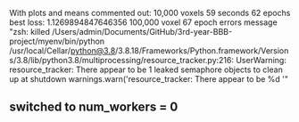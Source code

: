 With plots and means commented out:
10,000 voxels 59 seconds 62 epochs best loss: 1.1269894847646356
100,000 voxel 67 epoch errors message "zsh: killed     /Users/admin/Documents/GitHub/3rd-year-BBB-project/myenv/bin/python 
/usr/local/Cellar/python@3.8/3.8.18/Frameworks/Python.framework/Versions/3.8/lib/python3.8/multiprocessing/resource_tracker.py:216: UserWarning: resource_tracker: There appear to be 1 leaked semaphore objects to clean up at shutdown
  warnings.warn('resource_tracker: There appear to be %d '"
 ## switched to num_workers = 0 